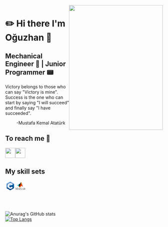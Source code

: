 <img src="https://media.giphy.com/media/12qj9BbWNWbnz2/giphy.gif" align="right" height="400" width="300" >

# :pencil2: Hi there I'm Oğuzhan 🙋
## Mechanical Engineer :nut_and_bolt: | Junior Programmer :pager:
Victory belongs to those who can say "Victory is mine". Success is the one who can start by saying "I will succeed" and finally say "I have succeeded".

<p align="right"> -Mustafa Kemal Atatürk ‎  ‎  ‎  </p>

## To reach me :postbox:
[<img height="32" width="32" src="https://unpkg.com/simple-icons@v8/icons/linkedin.svg" align="left" />][linkedin]
[<img height="32" width="32" src="https://unpkg.com/simple-icons@v8/icons/wordpress.svg" align="left" />][web]

[linkedin]: https://www.linkedin.com/in/o%C4%9Fuzhan-%C3%B6ks%C3%BCz-51854921b
[web]: oguzhanoksuz0.com

<br />
<br />

## My skill sets
<img align="left" height="32" width="32" src="https://raw.githubusercontent.com/github/explore/80688e429a7d4ef2fca1e82350fe8e3517d3494d/topics/c/c.png">
<img align="left"  height="32" width="32" src="https://raw.githubusercontent.com/github/explore/80688e429a7d4ef2fca1e82350fe8e3517d3494d/topics/matlab/matlab.png">

<br />
<br />
<br />
<br />

##
![Anurag's GitHub stats](https://github-readme-stats.vercel.app/api?username=OguzhanOksuz&show_icons=true&theme=radical)
<br />
[![Top Langs](https://github-readme-stats.vercel.app/api/top-langs/?username=OguzhanOksuz&exclude_repo=github-readme-stats,anuraghazra.github.io)](https://github.com/anuraghazra/github-readme-stats)
